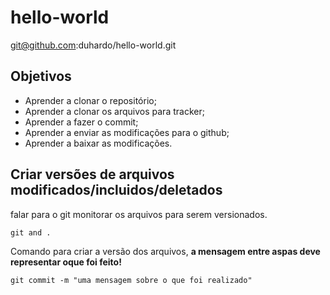 # hello-world
git@github.com:duhardo/hello-world.git

## Objetivos
 
* Aprender a clonar o repositório;
* Aprender a clonar os arquivos para tracker;
* Aprender a fazer o commit;
* Aprender a enviar as modificações para o github;
* Aprender a baixar as modificações.
 
## Criar versões de arquivos modificados/incluidos/deletados

falar para o git monitorar os arquivos para serem versionados.

```git
git and .
```

Comando para criar a versão dos arquivos, **a mensagem entre aspas deve representar oque foi feito!**

```git
git commit -m "uma mensagem sobre o que foi realizado"
```
